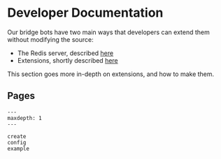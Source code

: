 # Developer Documentation

Our bridge bots have two main ways that developers can extend them without modifying the source:

- The Redis server, described [here](/bridge/redis)
- Extensions, shortly described [here](/bridge/extensions)

This section goes more in-depth on extensions, and how to make them.

## Pages

```{toctree}
---
maxdepth: 1
---

create
config
example
```